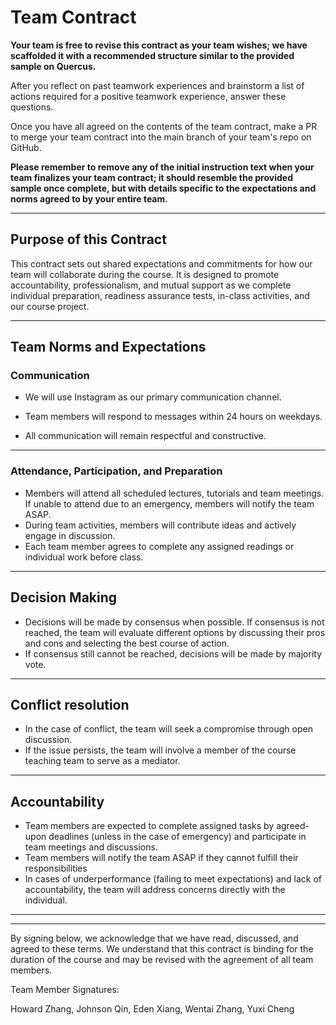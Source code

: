 # Team Contract

**Your team is free to revise this contract as your team wishes; we have scaffolded it with a recommended structure similar to the provided sample on Quercus.**

After you reflect on past teamwork experiences and brainstorm a list of actions required for a positive teamwork experience, answer these questions. 

Once you have all agreed on the contents of the team contract, make a PR to merge your team contract into the main branch of your team's repo on GitHub.

**Please remember to remove any of the initial instruction text when your team finalizes your team contract; it should resemble the provided sample once complete, but with details specific to the expectations and norms agreed to by your entire team.**

---
## Purpose of this Contract

This contract sets out shared expectations and commitments for how our team will collaborate during the course. It is designed to promote accountability, professionalism, and mutual support as we complete individual preparation, readiness assurance tests, in-class activities, and our course project.

---
## Team Norms and Expectations

### Communication

* We will use Instagram as our primary communication channel.

* Team members will respond to messages within 24 hours on weekdays.

* All communication will remain respectful and constructive.


---

### Attendance, Participation, and Preparation

* Members will attend all scheduled lectures, tutorials and team meetings. If unable to attend due to an emergency, members will notify the team ASAP.
* During team activities, members will contribute ideas and actively engage in discussion.
* Each team member agrees to complete any assigned readings or individual work before class.



---

## Decision Making

* Decisions will be made by consensus when possible. If consensus is not reached, the team will evaluate different options by discussing their pros and cons and selecting the best course of action.
* If consensus still cannot be reached, decisions will be made by majority vote.

---
## Conflict resolution

* In the case of conflict, the team will seek a compromise through open discussion.
* If the issue persists, the team will involve a member of the course teaching team to serve as a mediator.

---

## Accountability

* Team members are expected to complete assigned tasks by agreed-upon deadlines (unless in the case of emergency) and participate in team meetings and discussions.
* Team members will notify the team ASAP if they cannot fulfill their responsibilities
* In cases of underperformance (failing to meet expectations) and lack of accountability, the team will address concerns directly with the individual.

---

---

By signing below, we acknowledge that we have read, discussed, and agreed to these terms. We understand that this contract is binding for the duration of the course and may be revised with the agreement of all team members.

Team Member Signatures:

Howard Zhang, Johnson Qin, Eden Xiang, Wentai Zhang, Yuxi Cheng
